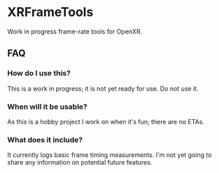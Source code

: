 # XRFrameTools

Work in progress frame-rate tools for OpenXR.

## FAQ

### How do I use this?

This is a work in progress; it is not yet ready for use. Do not use it.

### When will it be usable?

As this is a hobby project I work on when it's fun; there are no ETAs.

### What does it include?

It currently logs basic frame timing measurements. I'm not yet going to share any information on potential future
features.